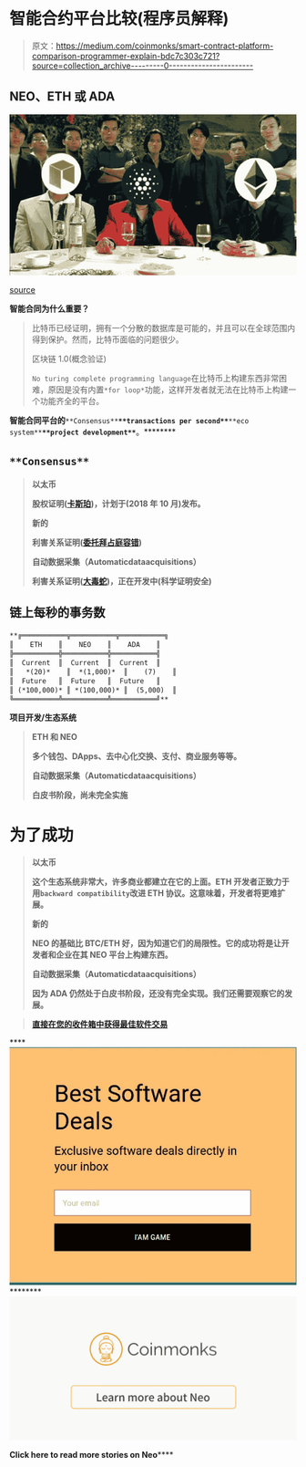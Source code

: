 # 智能合约平台比较(程序员解释)

> 原文：<https://medium.com/coinmonks/smart-contract-platform-comparison-programmer-explain-bdc7c303c721?source=collection_archive---------0----------------------->

## NEO、ETH 或 ADA

![](img/cbbaef94c7906d1604fb07b70a2b05a9.png)

[source](https://hackernoon.com/cardano-ethereum-and-neo-killer-or-overhyped-and-overpriced-8fcd5f8abcdf)

**智能合同为什么重要？**

> 比特币已经证明，拥有一个分散的数据库是可能的，并且可以在全球范围内得到保护。然而，比特币面临的问题很少。
> 
> 区块链 1.0(概念验证)
> 
> `No turing complete programming language`在比特币上构建东西非常困难，原因是没有内置`*for loop*`功能，这样开发者就无法在比特币上构建一个功能齐全的平台。

**智能合同平台的**`**Consensus**`**`**transactions per second**`**`**eco system**`**`**project development**`**。********

## ****`**Consensus**`****

> ****以太币****
> 
> ****股权证明([卡斯珀](https://blockonomi.com/ethereum-casper/))，计划于(2018 年 10 月)发布。****
> 
> ****新的****
> 
> ****利害关系证明([委托拜占庭容错](https://steemit.com/neo/@basiccrypto/neo-s-consensus-protocol-how-delegated-byzantine-fault-tolerance-works))****
> 
> ****自动数据采集（Automaticdataacquisitions）****
> 
> ****利害关系证明([大毒蛇](https://www.cardanohub.org/en/ouroboros/))，正在开发中(科学证明安全)****

## ****链上每秒的事务数****

```
**╔═══════════╦═══════════╦═══════════╗
║    ETH    ║    NEO    ║    ADA    ║
╠═══════════╬═══════════╬═══════════╣
║  Current  ║  Current  ║  Current  ║
║   *(20)*    ║  *(1,000)*  ║    (7)    ║
║  Future   ║  Future   ║  Future   ║
║ (*100,000)* ║ *(100,000)* ║  (5,000)  ║
╚═══════════╩═══════════╩═══════════╝**
```

******项目开发/生态系统******

> ****ETH 和 NEO****
> 
> ****多个钱包、DApps、去中心化交换、支付、商业服务等等。****
> 
> ****自动数据采集（Automaticdataacquisitions）****
> 
> ****白皮书阶段，尚未完全实施****

# ****为了成功****

> ****以太币****
> 
> ****这个生态系统非常大，许多商业都建立在它的上面。ETH 开发者正致力于用`backward compatibility`改进 ETH 协议。这意味着，开发者将更难扩展。****
> 
> ****新的****
> 
> ****NEO 的基础比 BTC/ETH 好，因为知道它们的局限性。它的成功将是让开发者和企业在其 NEO 平台上构建东西。****
> 
> ****自动数据采集（Automaticdataacquisitions）****
> 
> ****因为 ADA 仍然处于白皮书阶段，还没有完全实现。我们还需要观察它的发展。****

> ****[直接在您的收件箱中获得最佳软件交易](https://coincodecap.com/?utm_source=coinmonks)****

****[![](img/7c0b3dfdcbfea594cc0ae7d4f9bf6fcb.png)](https://coincodecap.com/?utm_source=coinmonks)********[![](img/c1d93103a8aa170d21ccdf558cd908d7.png)](https://medium.com/coinmonks/neo/home)

**Click here to read more stories on Neo******